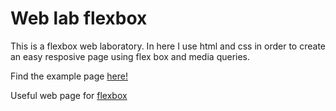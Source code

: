 # Web lab flexbox
This is a flexbox web laboratory. 
In here I use html and css in order to create an easy resposive page using flex box and media queries.

Find the example page [here!](https://mildredgil.github.io/web_lab_flexbox/)

Useful web page for [flexbox](https://internetingishard.com/html-and-css/flexbox/)
